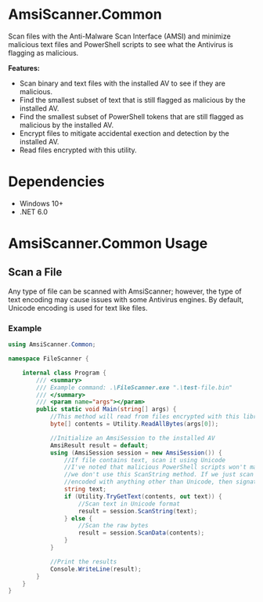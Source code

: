 # AmsiScanner.Common

Scan files with the Anti-Malware Scan Interface (AMSI) and minimize malicious text files and PowerShell scripts to see what the Antivirus is flagging as malicious.

**Features:**
- Scan binary and text files with the installed AV to see if they are malicious.
- Find the smallest subset of text that is still flagged as malicious by the installed AV.
- Find the smallest subset of PowerShell tokens that are still flagged as malicious by the installed AV.
- Encrypt files to mitigate accidental exection and detection by the installed AV.
- Read files encrypted with this utility.

# Dependencies

- Windows 10+
- .NET 6.0

# AmsiScanner.Common Usage

## Scan a File

Any type of file can be scanned with AmsiScanner; however, the type of text encoding may cause issues with some Antivirus engines. By default, Unicode encoding is used for text like files.

### Example

```csharp
using AmsiScanner.Common;

namespace FileScanner {

    internal class Program {
        /// <summary>
        /// Example command: .\FileScanner.exe ".\test-file.bin"
        /// </summary>
        /// <param name="args"></param>
        public static void Main(string[] args) {
            //This method will read from files encrypted with this library, single files in a zip file, or plain files
            byte[] contents = Utility.ReadAllBytes(args[0]);

            //Initialize an AmsiSession to the installed AV
            AmsiResult result = default;
            using (AmsiSession session = new AmsiSession()) {
                //If file contains text, scan it using Unicode
                //I've noted that malicious PowerShell scripts won't match Windows Defender signatures
                //we don't use this ScanString method. If we just scan the raw bytes, then if the file was
                //encoded with anything other than Unicode, then signatures will not match.
                string text;
                if (Utility.TryGetText(contents, out text)) {
                    //Scan text in Unicode format
                    result = session.ScanString(text);
                } else {
                    //Scan the raw bytes
                    result = session.ScanData(contents);
                }
            }

            //Print the results
            Console.WriteLine(result);
        }
    }
}
```